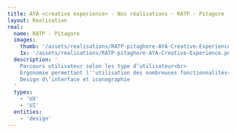 ```yaml
---
title: AYA <creative experience> - Nos réalisations - RATP - Pitagore
layout: Realisation
real:
  name: RATP - Pitagore
  images:
    thumb: '/assets/realisations/RATP-pitaghore-AYA-Creative-Experience.png'
    1x: '/assets/realisations/RATP-pitaghore-AYA-Creative-Experience.png'
  description: '
    Parcours utilisateur selon les type d’utilisateur<br>
    Ergonomie permettant l''utilisation des nombreuses fonctionnalités<br>
    Design d\’interface et iconographie
  '
  types:
    - 'UX'
    - 'UI'
  entities:
    - 'design'
---
```

